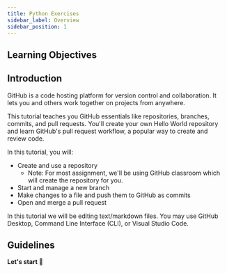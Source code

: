 ```yaml
---
title: Python Exercises
sidebar_label: Overview
sidebar_position: 1
---
```


## Learning Objectives

## Introduction

GitHub is a code hosting platform for version control and collaboration. It lets you and others work together on projects from anywhere.

This tutorial teaches you GitHub essentials like repositories, branches, commits, and pull requests. You'll create your own Hello World repository and learn GitHub's pull request workflow, a popular way to create and review code.

In this tutorial, you will:
* Create and use a repository
  * Note: For most assignment, we'll be using GitHub classroom which will create the repository for you.
* Start and manage a new branch
* Make changes to a file and push them to GitHub as commits
* Open and merge a pull request

In this tutorial we will be editing text/markdown files. You may use GitHub Desktop, Command Line Interface (CLI), or Visual Studio Code.

## Guidelines



**Let's start 🏁**
